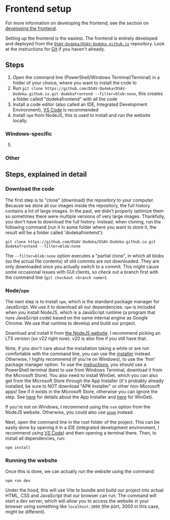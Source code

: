 # Frontend setup

For more information on developing the frontend, see the section on [developing the frontend](../developing/frontend.md).

Setting up the frontend is the easiest. The frontend is entirely developed and deployed from the [`DSAV-Dodeka/DSAV-Dodeka.github.io`](https://github.com/DSAV-Dodeka/DSAV-Dodeka.github.io) repository. Look at the instructions for [Git](./git.md) if you haven't already.

## Steps

1. Open the command line (PowerShell/Windows Terminal/Terminal) in a folder of your choice, where you want to install the code to
2. Run `git clone https://github.com/DSAV-Dodeka/DSAV-Dodeka.github.io.git dodekafrontend --filter=blob:none`, this creates a folder called "dodekafrontend" with all the code
3. Install a code editor (also called an IDE, Integrated Development Environment), [VS Code](https://code.visualstudio.com/) is recommended
4. Install `npm` from NodeJS, this is used to install and run the website locally. 

### Windows-specific

5. 

### Other

## Steps, explained in detail

### Download the code

The first step is to "clone" (download) the repository to your computer. Because we store all our images inside the repository, the full history contains a lot of large images. In the past, we didn't properly optimize them so sometimes there were multiple versions of very large images. Thankfully, you don't have to download the full history. Instead, when cloning, run the following command (run it in some folder where you want to store it, the result will be a folder called 'dodekafrontend'):

```shell
git clone https://github.com/DSAV-Dodeka/DSAV-Dodeka.github.io.git dodekafrontend --filter=blob:none
```

The `--filter=blob:none` option executes a "partial clone", in which all blobs (so the actual file contents) of old commits are not downloaded. They are only downloaded once you actually switch to a commit. This might cause some occasional issues with GUI clients, so check out a branch first with the command line (`git checkout <branch name>`).

### Node/`npm`

The next step is to install `npm`, which is the standard package manager for JavaScript. We use it to download all our dependencies. `npm` is included when you install NodeJS, which is a JavaScript runtime (a program that runs JavaScript code) based on the same internal engine as Google Chrome. We use that runtime to develop and build our project.

Download and install it from [the NodeJS website](https://nodejs.org/en/download/package-manager). I recommend picking an LTS version (so v22 right now). v20 is also fine if you still have that.

Note, if you don't care about the installation taking a while or are not comfortable with the command line, you can use the [installer](https://nodejs.org/en/download/prebuilt-installer) instead. Otherwise, I highly recommend (if you're on Windows), to use the 'fnm' package manager option. To use the [instructions](https://nodejs.org/en/download/package-manager), you should use a PowerShell terminal (best to use from Windows Terminal, download it from the Microsoft Store). You also need to install WinGet, which you can also get from the Microsoft Store through the App Installer (it's probably already installed, be sure to NOT download "APK Installer" or other non-Microsoft apps! See if it exists in the Microsoft Store, otherwise you can ignore the step. See [here](https://learn.microsoft.com/en-us/windows/msix/app-installer/install-update-app-installer) for details about the App Installer and [here](https://learn.microsoft.com/en-us/windows/package-manager/winget/) for WinGet).

If you're not on Windows, I recommend using the `nvm` option from the NodeJS website. Otherwise, you could also use [`pnpm`](https://pnpm.io/cli/env) instead.


Next, open the command line in the root folder of the project. This can be easily done by opening it in a IDE (integrated development environment, I recommend using [VS Code](https://code.visualstudio.com/)) and then opening a terminal there. Then, to install all dependencies, run:

`npm install`

### Running the website

Once this is done, we can actually run the website using the command:

`npm run dev`

Under the hood, this will use Vite to bundle and build our project into actual HTML, CSS and JavaScript that our browser can run. The command will start a dev server, which will allow you to access the website in your browser using something like `localhost:3000` (the port, 3000 in this case, might be different).

